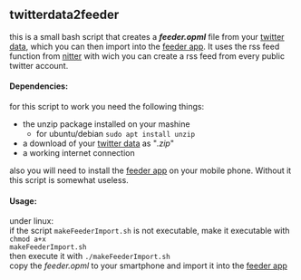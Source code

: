 ## twitterdata2feeder
this is a small bash script that creates a ***feeder.opml*** file from your [twitter data](https://help.twitter.com/en/managing-your-account/how-to-download-your-twitter-archive), which you can then import into the [feeder app](https://gitlab.com/spacecowboy/Feeder). It uses the rss feed function from [nitter](https://nitter.net/) with wich you can create a rss feed from every public twitter account.

#### Dependencies:
for this script to work you need the following things:
- the unzip package installed on your mashine 
    - for ubuntu/debian <code>sudo apt install unzip</code>
- a download of your [twitter data](https://help.twitter.com/en/managing-your-account/how-to-download-your-twitter-archive) as "*.zip*"
- a working internet connection

also you will need to install the [feeder app](https://gitlab.com/spacecowboy/Feeder) on your mobile phone. Without it this script is somewhat useless. 

#### Usage:
under linux:<br />
if the script <code>makeFeederImport.sh</code> is not executable, make it executable with <code>chmod a+x makeFeederImport.sh</code><br />
then execute it with <code>./makeFeederImport.sh</code><br />
copy the *feeder.opml* to your smartphone and import it into the [feeder app](https://gitlab.com/spacecowboy/Feeder)
